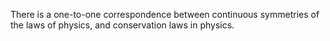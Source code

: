 There is a one-to-one correspondence between continuous symmetries of
the laws of physics, and conservation laws in physics.
